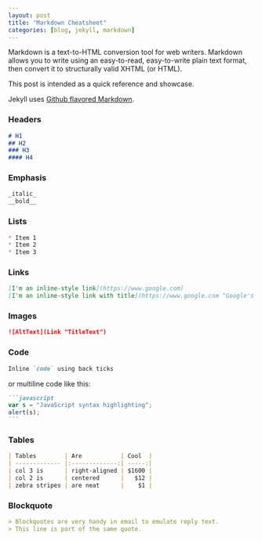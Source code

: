 ```yaml
---
layout: post
title: "Markdown Cheatsheet"
categories: [blog, jekyll, markdown]
---
```


Markdown is a text-to-HTML conversion tool for web writers. Markdown allows you to write using an easy-to-read, easy-to-write plain text format, then convert it to structurally valid XHTML (or HTML).

This post is intended as a quick reference and showcase.

Jekyll uses [Github flavored Markdown](https://help.github.com/categories/writing-on-github/).

<!--more-->

### Headers

~~~markdown
# H1
## H2
### H3
#### H4
~~~

### Emphasis

~~~markdown
_italic_
__bold__
~~~

### Lists

~~~markdown
* Item 1
* Item 2
* Item 3
~~~

### Links

~~~markdown
[I'm an inline-style link](https://www.google.com)
[I'm an inline-style link with title](https://www.google.com "Google's Homepage")
~~~

### Images

~~~markdown
![AltText](Link "TitleText")
~~~

### Code

~~~markdown
Inline `code` using back ticks
~~~
or multiline code like this:
~~~markdown
```javascript
var s = "JavaScript syntax highlighting";
alert(s);
```
~~~

### Tables
~~~markdown
| Tables        | Are           | Cool  |
| ------------- |:-------------:| -----:|
| col 3 is      | right-aligned | $1600 |
| col 2 is      | centered      |   $12 |
| zebra stripes | are neat      |    $1 |
~~~

### Blockquote
~~~markdown
> Blockquotes are very handy in email to emulate reply text.
> This line is part of the same quote.
~~~
